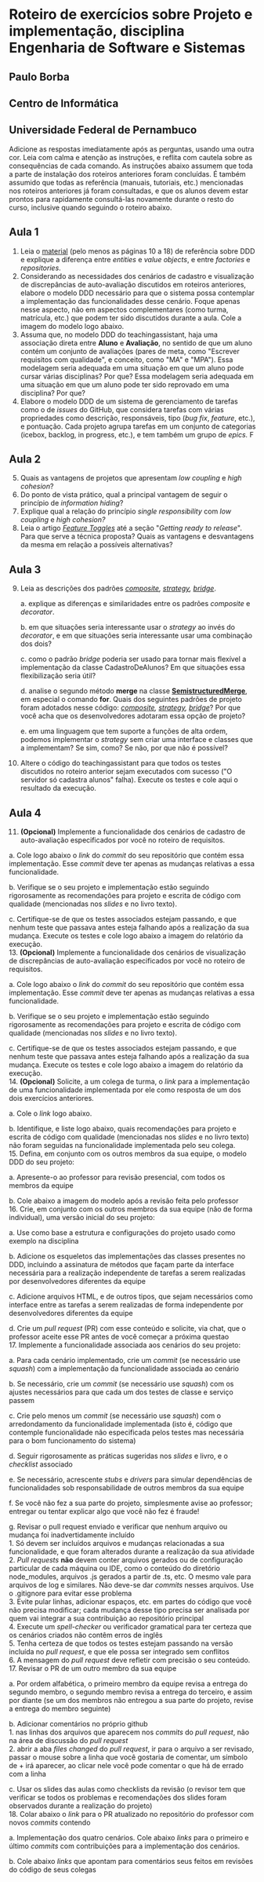 # Roteiro de exercícios sobre Projeto e implementação, disciplina Engenharia de Software e Sistemas

## Paulo Borba

## Centro de Informática

## Universidade Federal de Pernambuco

Adicione as respostas imediatamente após as perguntas, usando uma outra cor. Leia com calma e atenção as instruções, e reflita com cautela sobre as consequências de cada comando. As instruções abaixo assumem que toda a parte de instalação dos roteiros anteriores foram concluídas. É também assumido que todas as referência (manuais, tutoriais, etc.) mencionadas nos roteiros anteriores já foram consultadas, e que os alunos devem estar prontos para rapidamente consultá-las novamente durante o resto do curso, inclusive quando seguindo o roteiro abaixo.

## Aula 1

1. Leia o [material](http://domainlanguage.com/wp-content/uploads/2016/05/DDD\_Reference\_2015-03.pdf) (pelo menos as páginas 10 a 18\) de referência sobre DDD e explique a diferença entre *entities* e *value objects*, e entre *factories* e *repositories*.  
2. Considerando as necessidades dos cenários de cadastro e visualização de discrepâncias de auto-avaliação discutidos em roteiros anteriores, elabore o modelo DDD necessário para que o sistema possa contemplar a implementação das funcionalidades desse cenário. Foque apenas nesse aspecto, não em aspectos complementares (como turma, matrícula, etc.) que podem ter sido discutidos durante a aula. Cole a imagem do modelo logo abaixo.  
3. Assuma que, no modelo DDD do teachingassistant, haja uma associação direta entre **Aluno** e **Avaliação**, no sentido de que um aluno contém um conjunto de avaliações (pares de meta, como "Escrever requisitos com qualidade", e conceito, como "MA" e "MPA"). Essa modelagem seria adequada em uma situação em que um aluno pode cursar várias disciplinas? Por que? Essa modelagem seria adequada em uma situação em que um aluno pode ter sido reprovado em uma disciplina? Por que?       
4. Elabore o modelo DDD de um sistema de gerenciamento de tarefas como o de *issues* do GitHub, que considera tarefas com várias propriedades como descrição, responsáveis, tipo (*bug fix*, *feature*, etc.), e pontuação. Cada projeto agrupa tarefas em um conjunto de categorias (icebox, backlog, in progress, etc.), e tem também um grupo de *epics.* F

## Aula 2

5. Quais as vantagens de projetos que apresentam *low coupling* e *high cohesion*?  
6. Do ponto de vista prático, qual a principal vantagem de seguir o princípio de *information hiding*?   
7. Explique qual a relação do princípio *single responsibility* com *low coupling* e *high cohesion?*  
8. Leia o artigo [*Feature Toggles*](https://www.martinfowler.com/articles/feature-toggles.html) até a seção "*Getting ready to release*". Para que serve a técnica proposta? Quais as vantagens e desvantagens da mesma em relação a possíveis alternativas? 

## Aula 3

9. Leia as descrições dos padrões [*composite*](https://en.wikipedia.org/wiki/Composite\_pattern)*, [strategy](https://en.wikipedia.org/wiki/Strategy\_pattern), [bridge](https://en.wikipedia.org/wiki/Bridge\_pattern)*.   

   a. explique as diferenças e similaridades entre os padrões *composite* e *decorator*.  

   b. em que situações seria interessante usar o *strategy* ao invés do *decorator*, e em que situações seria interessante usar uma combinação dos dois?  

   c. como o padrão *bridge* poderia ser usado para tornar mais flexível a implementação da classe CadastroDeAlunos? Em que situações essa flexibilização seria útil?   

   d. analise o segundo método **merge** na classe [**SemistructuredMerge**](https://github.com/guilhermejccavalcanti/jFSTMerge/blob/master/src/main/java/br/ufpe/cin/mergers/SemistructuredMerge.java), em especial o comando **for**. Quais dos seguintes padrões de projeto foram adotados nesse código: *[composite](https://en.wikipedia.org/wiki/Composite\_pattern), [strategy](https://en.wikipedia.org/wiki/Strategy\_pattern), [bridge](https://en.wikipedia.org/wiki/Bridge\_pattern)*? Por que você acha que os desenvolvedores adotaram essa opção de projeto?   

   e. em uma linguagem que tem suporte a funções de alta ordem, podemos implementar o *strategy* sem criar uma interface e classes que a implementam? Se sim, como? Se não, por que não é possível?  
11. Altere o código do teachingassistant para que todos os testes discutidos no roteiro anterior sejam executados com sucesso ("O servidor só cadastra alunos" falha). Execute os testes e cole aqui o resultado da execução.

## Aula 4

11. **(Opcional)** Implemente a funcionalidade dos cenários de cadastro de auto-avaliação especificados por você no roteiro de requisitos.  

   a. Cole logo abaixo o *link* do *commit* do seu repositório que contém essa implementação. Esse *commit* deve ter apenas as mudanças relativas a essa funcionalidade.  

   b. Verifique se o seu projeto e implementação estão seguindo rigorosamente as recomendações para projeto e escrita de código com qualidade (mencionadas nos *slides* e no livro texto).  

   c. Certifique-se de que os testes associados estejam passando, e que nenhum teste que passava antes esteja falhando após a realização da sua mudança. Execute os testes e cole logo abaixo a imagem do relatório da execução.  
13. **(Opcional)** Implemente a funcionalidade dos cenários de visualização de discrepâncias de auto-avaliação especificados por você no roteiro de requisitos.  

   a. Cole logo abaixo o *link* do *commit* do seu repositório que contém essa implementação. Esse *commit* deve ter apenas as mudanças relativas a essa funcionalidade.  
   
   b. Verifique se o seu projeto e implementação estão seguindo rigorosamente as recomendações para projeto e escrita de código com qualidade (mencionadas nos *slides* e no livro texto).  
   
   c. Certifique-se de que os testes associados estejam passando, e que nenhum teste que passava antes esteja falhando após a realização da sua mudança. Execute os testes e cole logo abaixo a imagem do relatório da execução.  
14. **(Opcional)** Solicite, a um colega de turma, o *link* para a implementação de uma funcionalidade implementada por ele como resposta de um dos dois exercícios anteriores.   

   a. Cole o *link* logo abaixo.   
   
   b. Identifique, e liste logo abaixo, quais recomendações para projeto e  escrita de código com qualidade (mencionadas nos *slides* e no livro texto) não foram seguidas na funcionalidade implementada pelo seu colega.  
15. Defina, em conjunto com os outros membros da sua equipe, o modelo DDD do seu projeto:  

   a. Apresente-o ao professor para revisão presencial, com todos os membros da equipe  
   
   b. Cole abaixo a imagem do modelo após a revisão feita pelo professor   
16. Crie, em conjunto com os outros membros da sua equipe (não de forma individual), uma versão inicial do seu projeto:  

   a. Use como base a estrutura e configurações do projeto usado como exemplo na disciplina  

   b. Adicione os esqueletos das implementações das classes presentes no DDD, incluindo a assinatura de métodos que façam parte da interface necessária para a realização independente de tarefas a serem realizadas por desenvolvedores diferentes da equipe  

   c. Adicione arquivos HTML, e de outros tipos, que sejam necessários como interface entre as tarefas a serem realizadas de forma independente por desenvolvedores diferentes da equipe  

   d. Crie um *pull request* (PR) com esse conteúdo e solicite, via chat, que o professor aceite esse PR antes de você começar a próxima questao  
17. Implemente a funcionalidade associada aos cenários do seu projeto:  

   a. Para cada cenário implementado, crie um *commit* (se necessário use *squash*) com a implementação da funcionalidade associada ao cenário  
   
   b. Se necessário, crie um *commit* (se necessário use *squash*) com os ajustes necessários para que cada um dos testes de classe e serviço passem  
   
   c. Crie pelo menos um *commit* (se necessário use *squash*) com o arredondamento da funcionalidade implementada (isto é, código que contemple funcionalidade não especificada pelos testes mas necessária para o bom funcionamento do sistema)  
   
   d. Seguir rigorosamente as práticas sugeridas nos *slides* e livro, e o *checklist* associado  
   
   e. Se necessário, acrescente *stubs* e *drivers* para simular dependências de funcionalidades sob responsabilidade de outros membros da sua equipe  
   
   f. Se você não fez a sua parte do projeto, simplesmente avise ao professor; entregar ou tentar explicar algo que você não fez é fraude\!   
   
   g. Revisar o pull request enviado e verificar que nenhum arquivo ou mudança foi inadvertidamente incluído   
      1. Só devem ser incluídos arquivos e mudanças relacionadas a sua funcionalidade, e que foram alterados durante a realização da sua atividade  
      2. *Pull requests* **não** devem conter arquivos gerados ou de configuração particular de cada máquina ou IDE, como o conteúdo do diretório node\_modules, arquivos .js gerados a partir de .ts, etc. O mesmo vale para arquivos de log e similares. Não deve-se dar *commits* nesses arquivos. Use o .gitignore para evitar esse problema  
      3. Evite pular linhas, adicionar espaços, etc. em partes do código que você não precisa modificar; cada mudança desse tipo precisa ser analisada por quem vai integrar a sua contribuição ao repositório principal  
      4. Execute um *spell-checker* ou verificador gramatical para ter certeza que os cenários criados não contêm erros de inglês  
      5. Tenha certeza de que todos os testes estejam passando na versão incluída no *pull request*, e que ele possa ser integrado sem conflitos  
      6. A mensagem do *pull request* deve refletir com precisão o seu conteúdo.   
17. Revisar o PR de um outro membro da sua equipe  
   
   a. Por ordem alfabética, o primeiro membro da equipe revisa a entrega do segundo membro, o segundo membro revisa a entrega do terceiro, e assim por diante (se um dos membros não entregou a sua parte do projeto, revise a entrega do membro seguinte)  
   
   b. Adicionar comentários no próprio github  
      1. nas linhas dos arquivos que aparecem nos *commits* do *pull request*, não na área de discussão do *pull request*  
      2. abrir a aba *files changed* do *pull request*, ir para o arquivo a ser revisado, passar o mouse sobre a linha que você gostaria de comentar, um símbolo de \+ irá aparecer, ao clicar nele você pode comentar o que há de errado com a linha  

   c. Usar os slides das aulas como checklists da revisão (o revisor tem que verificar se todos os problemas e recomendações dos slides foram observados durante a realização do projeto)  
18. Colar abaixo o *link* para o PR atualizado no repositório do professor com novos *commits* contendo  

   a. Implementação dos quatro cenários. Cole abaixo *links* para o primeiro e último *commits* com contribuições para a implementação dos cenários.  
   
   b. Cole abaixo *links* que apontam para comentários seus feitos em revisões do código de seus colegas 

   

   


